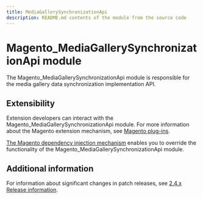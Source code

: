 ```yaml
---
title: MediaGallerySynchronizationApi
description: README.md contents of the module from the source code
---
```


# Magento_MediaGallerySynchronizationApi module

The Magento_MediaGallerySynchronizationApi module is responsible for the media gallery data synchronization implementation API.

## Extensibility

Extension developers can interact with the Magento_MediaGallerySynchronizationApi module. For more information about the Magento extension mechanism, see [Magento plug-ins](https://devdocs.magento.com/guides/v2.4/extension-dev-guide/plugins.html).

[The Magento dependency injection mechanism](https://devdocs.magento.com/guides/v2.4/extension-dev-guide/depend-inj.html) enables you to override the functionality of the Magento_MediaGallerySynchronizationApi module.

## Additional information

For information about significant changes in patch releases, see [2.4.x Release information](https://devdocs.magento.com/guides/v2.4/release-notes/bk-release-notes.html).
